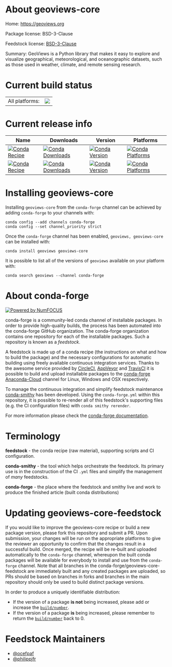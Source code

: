 About geoviews-core
===================

Home: https://geoviews.org

Package license: BSD-3-Clause

Feedstock license: [BSD-3-Clause](https://github.com/conda-forge/geoviews-feedstock/blob/master/LICENSE.txt)

Summary: GeoViews is a Python library that makes it easy to explore and visualize geographical, meteorological, and oceanographic datasets, such as those used in weather, climate, and remote sensing research.

Current build status
====================


<table><tr><td>All platforms:</td>
    <td>
      <a href="https://dev.azure.com/conda-forge/feedstock-builds/_build/latest?definitionId=3932&branchName=master">
        <img src="https://dev.azure.com/conda-forge/feedstock-builds/_apis/build/status/geoviews-feedstock?branchName=master">
      </a>
    </td>
  </tr>
</table>

Current release info
====================

| Name | Downloads | Version | Platforms |
| --- | --- | --- | --- |
| [![Conda Recipe](https://img.shields.io/badge/recipe-geoviews-green.svg)](https://anaconda.org/conda-forge/geoviews) | [![Conda Downloads](https://img.shields.io/conda/dn/conda-forge/geoviews.svg)](https://anaconda.org/conda-forge/geoviews) | [![Conda Version](https://img.shields.io/conda/vn/conda-forge/geoviews.svg)](https://anaconda.org/conda-forge/geoviews) | [![Conda Platforms](https://img.shields.io/conda/pn/conda-forge/geoviews.svg)](https://anaconda.org/conda-forge/geoviews) |
| [![Conda Recipe](https://img.shields.io/badge/recipe-geoviews--core-green.svg)](https://anaconda.org/conda-forge/geoviews-core) | [![Conda Downloads](https://img.shields.io/conda/dn/conda-forge/geoviews-core.svg)](https://anaconda.org/conda-forge/geoviews-core) | [![Conda Version](https://img.shields.io/conda/vn/conda-forge/geoviews-core.svg)](https://anaconda.org/conda-forge/geoviews-core) | [![Conda Platforms](https://img.shields.io/conda/pn/conda-forge/geoviews-core.svg)](https://anaconda.org/conda-forge/geoviews-core) |

Installing geoviews-core
========================

Installing `geoviews-core` from the `conda-forge` channel can be achieved by adding `conda-forge` to your channels with:

```
conda config --add channels conda-forge
conda config --set channel_priority strict
```

Once the `conda-forge` channel has been enabled, `geoviews, geoviews-core` can be installed with:

```
conda install geoviews geoviews-core
```

It is possible to list all of the versions of `geoviews` available on your platform with:

```
conda search geoviews --channel conda-forge
```


About conda-forge
=================

[![Powered by
NumFOCUS](https://img.shields.io/badge/powered%20by-NumFOCUS-orange.svg?style=flat&colorA=E1523D&colorB=007D8A)](https://numfocus.org)

conda-forge is a community-led conda channel of installable packages.
In order to provide high-quality builds, the process has been automated into the
conda-forge GitHub organization. The conda-forge organization contains one repository
for each of the installable packages. Such a repository is known as a *feedstock*.

A feedstock is made up of a conda recipe (the instructions on what and how to build
the package) and the necessary configurations for automatic building using freely
available continuous integration services. Thanks to the awesome service provided by
[CircleCI](https://circleci.com/), [AppVeyor](https://www.appveyor.com/)
and [TravisCI](https://travis-ci.com/) it is possible to build and upload installable
packages to the [conda-forge](https://anaconda.org/conda-forge)
[Anaconda-Cloud](https://anaconda.org/) channel for Linux, Windows and OSX respectively.

To manage the continuous integration and simplify feedstock maintenance
[conda-smithy](https://github.com/conda-forge/conda-smithy) has been developed.
Using the ``conda-forge.yml`` within this repository, it is possible to re-render all of
this feedstock's supporting files (e.g. the CI configuration files) with ``conda smithy rerender``.

For more information please check the [conda-forge documentation](https://conda-forge.org/docs/).

Terminology
===========

**feedstock** - the conda recipe (raw material), supporting scripts and CI configuration.

**conda-smithy** - the tool which helps orchestrate the feedstock.
                   Its primary use is in the construction of the CI ``.yml`` files
                   and simplify the management of *many* feedstocks.

**conda-forge** - the place where the feedstock and smithy live and work to
                  produce the finished article (built conda distributions)


Updating geoviews-core-feedstock
================================

If you would like to improve the geoviews-core recipe or build a new
package version, please fork this repository and submit a PR. Upon submission,
your changes will be run on the appropriate platforms to give the reviewer an
opportunity to confirm that the changes result in a successful build. Once
merged, the recipe will be re-built and uploaded automatically to the
`conda-forge` channel, whereupon the built conda packages will be available for
everybody to install and use from the `conda-forge` channel.
Note that all branches in the conda-forge/geoviews-core-feedstock are
immediately built and any created packages are uploaded, so PRs should be based
on branches in forks and branches in the main repository should only be used to
build distinct package versions.

In order to produce a uniquely identifiable distribution:
 * If the version of a package **is not** being increased, please add or increase
   the [``build/number``](https://docs.conda.io/projects/conda-build/en/latest/resources/define-metadata.html#build-number-and-string).
 * If the version of a package **is** being increased, please remember to return
   the [``build/number``](https://docs.conda.io/projects/conda-build/en/latest/resources/define-metadata.html#build-number-and-string)
   back to 0.

Feedstock Maintainers
=====================

* [@ocefpaf](https://github.com/ocefpaf/)
* [@philippjfr](https://github.com/philippjfr/)

